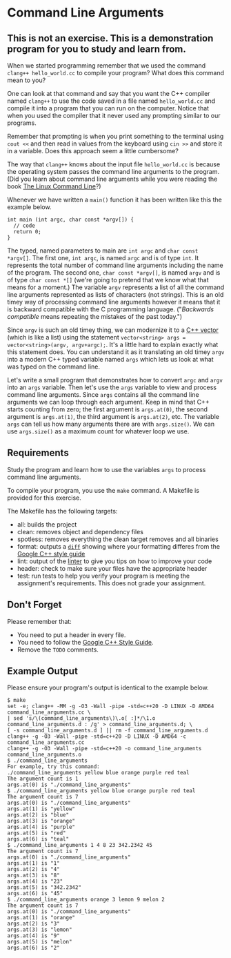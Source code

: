 
# Command Line Arguments

## This is not an exercise. This is a demonstration program for you to study and learn from.

When we started programming remember that we used the command `clang++ hello_world.cc` to compile your program? What does this command mean to you?

One can look at that command and say that you want the C++ compiler named `clang++` to use the code saved in a file named `hello_world.cc` and compile it into a program that you can run on the computer. Notice that when you used the compiler that it never used any prompting similar to our programs.

Remember that prompting is when you print something to the terminal using `cout <<` and then read in values from the keyboard using `cin >>` and store it in a variable. Does this approach seem a little cumbersome?

The way that `clang++` knows about the input file `hello_world.cc` is because the operating system passes the command line arguments to the program. (Did you learn about command line arguments while you were reading the book [The Linux Command Line](http://linuxcommand.org/tlcl.php)?)

Whenever we have written a `main()` function it has been written like this the example below.

```
int main (int argc, char const *argv[]) {
  // code
  return 0;
}
```

The typed, named parameters to main are `int argc` and `char const *argv[]`. The first one, `int argc`, is named `argc` and is of type `int`. It represents the total number of command line arguments including the name of the program. The second one, `char const *argv[]`, is named `argv` and is of type `char const *[]` (we're going to pretend that we know what that means for a moment.) The variable `argv` represents a list of all the command line arguments represented as lists of characters (not strings). This is an old timey way of processing command line arguments however it means that it is backward compatible with the C programming language. ("_Backwards compatible_ means repeating the mistakes of the past today.")

Since `argv` is such an old timey thing, we can modernize it to a [C++ vector](https://en.cppreference.com/w/cpp/container/vector) (which is like a list) using the statement `vector<string> args = vector<string>(argv, argv+argc);`. It's a little hard to explain exactly what this statement does. You can understand it as it translating an old timey `argv` into a modern C++ typed variable named `args` which lets us look at what was typed on the command line.

Let's write a small program that demonstrates how to convert `argc` and `argv` into an `args` variable. Then let's use the `args` variable to view and process command line arguments. Since `args` contains all the command line arguments we can loop through each argument. Keep in mind that C++ starts counting from zero; the first argument is `args.at(0)`, the second argument is `args.at(1)`, the third argument is `args.at(2)`, etc. The variable `args` can tell us how many arguments there are with `args.size()`. We can use `args.size()` as a maximum count for whatever loop we use.

## Requirements

Study the program and learn how to use the variables `args` to process command line arguments.

To compile your program, you use the `make` command. A Makefile is provided for this exercise.

The Makefile has the following targets:
  
* all: builds the project
* clean: removes object and dependency files
* spotless: removes everything the clean target removes and all binaries
* format: outputs a [`diff`](https://en.wikipedia.org/wiki/Diff) showing where your formatting differes from the [Google C++ style guide](https://google.github.io/styleguide/cppguide.html)
* lint: output of the [linter](https://en.wikipedia.org/wiki/Lint_(software)) to give you tips on how to improve your code
* header: check to make sure your files have the appropriate header
* test: run tests to help you verify your program is meeting the assignment's requirements. This does not grade your assignment.

## Don't Forget

Please remember that:

- You need to put a header in every file.
- You need to follow the [Google C++ Style Guide](https://google.github.io/styleguide/cppguide.html).
- Remove the `TODO` comments.

## Example Output

Please ensure your program's output is identical to the example below.

```
$ make
set -e; clang++ -MM -g -O3 -Wall -pipe -std=c++20 -D LINUX -D AMD64 command_line_arguments.cc \
| sed 's/\(command_line_arguments\)\.o[ :]*/\1.o command_line_arguments.d : /g' > command_line_arguments.d; \
[ -s command_line_arguments.d ] || rm -f command_line_arguments.d
clang++ -g -O3 -Wall -pipe -std=c++20 -D LINUX -D AMD64 -c command_line_arguments.cc
clang++ -g -O3 -Wall -pipe -std=c++20 -o command_line_arguments command_line_arguments.o 
$ ./command_line_arguments
For example, try this command:
./command_line_arguments yellow blue orange purple red teal
The argument count is 1
args.at(0) is "./command_line_arguments"
$ ./command_line_arguments yellow blue orange purple red teal
The argument count is 7
args.at(0) is "./command_line_arguments"
args.at(1) is "yellow"
args.at(2) is "blue"
args.at(3) is "orange"
args.at(4) is "purple"
args.at(5) is "red"
args.at(6) is "teal"
$ ./command_line_arguments 1 4 8 23 342.2342 45
The argument count is 7
args.at(0) is "./command_line_arguments"
args.at(1) is "1"
args.at(2) is "4"
args.at(3) is "8"
args.at(4) is "23"
args.at(5) is "342.2342"
args.at(6) is "45"
$ ./command_line_arguments orange 3 lemon 9 melon 2
The argument count is 7
args.at(0) is "./command_line_arguments"
args.at(1) is "orange"
args.at(2) is "3"
args.at(3) is "lemon"
args.at(4) is "9"
args.at(5) is "melon"
args.at(6) is "2"
```

